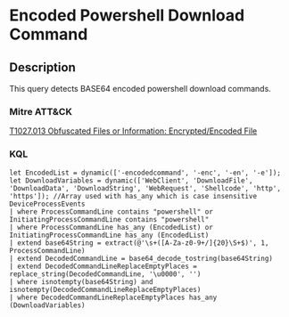 # Encoded Powershell Download Command

## Description
This query detects BASE64 encoded powershell download commands.

### Mitre ATT&CK
[T1027.013 Obfuscated Files or Information: Encrypted/Encoded File](https://attack.mitre.org/techniques/T1027/013/)

### KQL

```KQL
let EncodedList = dynamic(['-encodedcommand', '-enc', '-en', '-e']);
let DownloadVariables = dynamic(['WebClient', 'DownloadFile', 'DownloadData', 'DownloadString', 'WebRequest', 'Shellcode', 'http', 'https']); //Array used with has_any which is case insensitive
DeviceProcessEvents
| where ProcessCommandLine contains "powershell" or InitiatingProcessCommandLine contains "powershell"
| where ProcessCommandLine has_any (EncodedList) or InitiatingProcessCommandLine has_any (EncodedList)
| extend base64String = extract(@'\s+([A-Za-z0-9+/]{20}\S+$)', 1, ProcessCommandLine)
| extend DecodedCommandLine = base64_decode_tostring(base64String)
| extend DecodedCommandLineReplaceEmptyPlaces = replace_string(DecodedCommandLine, '\u0000', '')
| where isnotempty(base64String) and isnotempty(DecodedCommandLineReplaceEmptyPlaces)
| where DecodedCommandLineReplaceEmptyPlaces has_any (DownloadVariables)